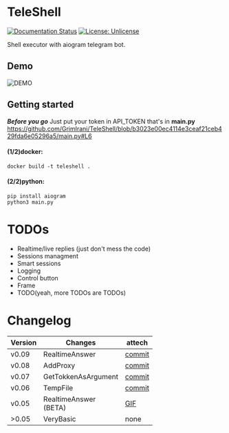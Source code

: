 # TeleShell
[![Documentation Status](https://readthedocs.org/projects/teleshell/badge/?version=latest)](https://teleshell.readthedocs.io/en/latest/?badge=latest) [![License: Unlicense](https://img.shields.io/badge/license-Unlicense-blue.svg)](http://unlicense.org/)

Shell executor with aiogram telegram bot.

## Demo
![DEMO](https://i.imgur.com/NcP1fPe.gif)

## Getting started
***Before you go***
Just put your token in API_TOKEN that's in **main.py**
https://github.com/GrimIrani/TeleShell/blob/b3023e00ec4114e3ceaf21ceb429fda6e05296a5/main.py#L6
#### (1/2)docker:
```
docker build -t teleshell .
```
#### (2/2)python:
```
pip install aiogram
python3 main.py
```

# TODOs
- Realtime/live replies (just don't mess the code)
- Sessions managment
- Smart sessions
- Logging
- Control button
- Frame
- TODO(yeah, more TODOs are TODOs)

# Changelog
| Version | Changes | attech |
| ------- | ------- | ------ |
| v0.09 | RealtimeAnswer | [commit](messy) |
| v0.08 | AddProxy | [commit](https://github.com/GrimIrani/TeleShell/commit/4ec34472cebd4d0d0166fd046306a69bd65a85c9) |
| v0.07 | GetTokkenAsArgument | [commit](https://github.com/GrimIrani/TeleShell/commit/83c129d68fb1faed9bb92c8ac066ab855cd9c8af) |
| v0.06 | TempFile | [commit](https://github.com/GrimIrani/TeleShell/commit/c9aa3bf027c2c4855ce3dd9cfe5c2078934c5f02) |
| v0.05 | RealtimeAnswer<br />(BETA) | [GIF](https://i.imgur.com/NcP1fPe.gif) |
| >0.05 | VeryBasic | none |
